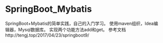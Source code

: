 # SpringBoot_Mybatis
SpringBoot+Mybatis的简单实践，自己的入门学习。
使用maven组织，Idea编辑器，Mysql数据库。
实现两个功能方法add和get。
参考文档http://tengj.top/2017/04/23/springboot9/

